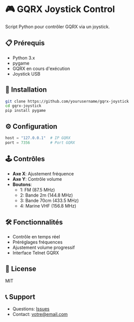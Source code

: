 # 🎮 GQRX Joystick Control

Script Python pour contrôler GQRX via un joystick.

## 📋 Prérequis
- Python 3.x
- pygame
- GQRX en cours d'exécution
- Joystick USB

## 🚀 Installation
```bash
git clone https://github.com/yourusername/gqrx-joystick
cd gqrx-joystick
pip install pygame
```

## ⚙️ Configuration
```python
host = "127.0.0.1"  # IP GQRX
port = 7356         # Port GQRX
```

## 🕹️ Contrôles
- **Axe X**: Ajustement fréquence
- **Axe Y**: Contrôle volume
- **Boutons**:
  - 1: FM (87.5 MHz)
  - 2: Bande 2m (144.8 MHz)
  - 3: Bande 70cm (433.5 MHz)
  - 4: Marine VHF (156.8 MHz)

## 🛠️ Fonctionnalités
- Contrôle en temps réel
- Préréglages fréquences
- Ajustement volume progressif
- Interface Telnet GQRX

## 📜 License
MIT

## 📞 Support
- Questions: [Issues](https://github.com/votre-repo/issues)
- Contact: votre@email.com
